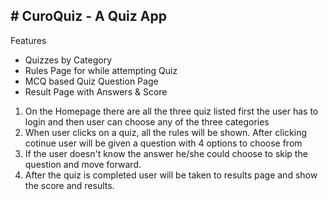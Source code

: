 ## # CuroQuiz - A Quiz App 

Features
- Quizzes by Category
- Rules Page for while attempting Quiz
- MCQ based Quiz Question Page
- Result Page with Answers & Score

1. On the Homepage there are all the three quiz listed first the user has to login and then user can choose any of the three categories 
1. When user clicks on a quiz, all the rules will be shown. After clicking cotinue user will be given a question with 4 options to choose from 
1. If the user doesn't know the answer he/she could choose to skip the question and move forward. 
1. After the quiz is completed user will be taken to results page and show the score and results. 


